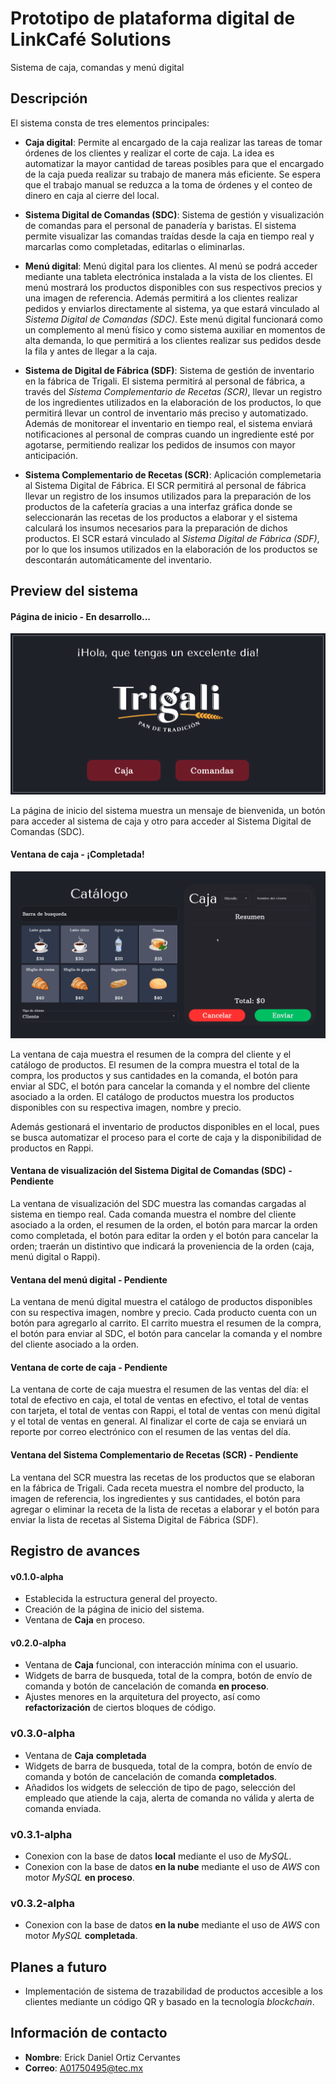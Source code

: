 
# Prototipo de plataforma digital de LinkCafé Solutions

Sistema de caja, comandas y menú digital

## Descripción

El sistema consta de tres elementos principales:
  - **Caja digital**: Permite al encargado de la caja realizar las tareas de tomar órdenes de los clientes y realizar el corte de caja. La idea es automatizar la mayor cantidad de tareas posibles para que el encargado de la caja pueda realizar su trabajo de manera más eficiente. Se espera que el trabajo manual se reduzca a la toma de órdenes y el conteo de dinero en caja al cierre del local.

  - **Sistema Digital de Comandas (SDC)**: Sistema de gestión y visualización de comandas para el personal de panadería y baristas. El sistema permite visualizar las comandas traídas desde la caja en tiempo real y marcarlas como completadas, editarlas o eliminarlas.

  - **Menú digital**: Menú digital para los clientes. Al menú se podrá acceder mediante una tableta electrónica instalada a la vista de los clientes. El menú mostrará los productos disponibles con sus respectivos precios y una imagen de referencia. Además permitirá a los clientes realizar pedidos y enviarlos directamente al sistema, ya que estará vinculado al _Sistema Digital de Comandas (SDC)_. Este menú digital funcionará como un complemento al menú físico y como sistema auxiliar en momentos de alta demanda, lo que permitirá a los clientes realizar sus pedidos desde la fila y antes de llegar a la caja.

  - **Sistema de Digital de Fábrica (SDF)**: Sistema de gestión de inventario en la fábrica de Trigali. El sistema permitirá al personal de fábrica, a través del _Sistema Complementario de Recetas (SCR)_, llevar un registro de los ingredientes utilizados en la elaboración de los productos, lo que permitirá llevar un control de inventario más preciso y automatizado. Además de monitorear el inventario en tiempo real, el sistema enviará notificaciones al personal de compras cuando un ingrediente esté por agotarse, permitiendo realizar los pedidos de insumos con mayor anticipación.

  - **Sistema Complementario de Recetas (SCR)**: Aplicación complemetaria al Sistema Digital de Fábrica. El SCR permitirá al personal de fábrica llevar un registro de los insumos utilizados para la preparación de los productos de la cafetería gracias a una interfaz gráfica donde se seleccionarán las recetas de los productos a elaborar y el sistema calculará los insumos necesarios para la preparación de dichos productos. El SCR estará vinculado al _Sistema Digital de Fábrica (SDF)_, por lo que los insumos utilizados en la elaboración de los productos se descontarán automáticamente del inventario.

## Preview del sistema

#### Página de inicio - En desarrollo...

![Preview del sistema](/assets/previews/preview_inicio.png "Preview del sistema")

La página de inicio del sistema muestra un mensaje de bienvenida, un botón para acceder al sistema de caja y otro para acceder al Sistema Digital de Comandas (SDC).

#### Ventana de caja - ¡Completada!

![Preview del sistema](/assets/previews/preview_caja_v_0_3_0-alpha_final.gif "Preview del sistema")

La ventana de caja muestra el resumen de la compra del cliente y el catálogo de productos. El resumen de la compra muestra el total de la compra, los productos y sus cantidades en la comanda, el botón para enviar al SDC, el botón para cancelar la comanda y el nombre del cliente asociado a la orden. El catálogo de productos muestra los productos disponibles con su respectiva imagen, nombre y precio.

Además gestionará el inventario de productos disponibles en el local, pues se busca automatizar el proceso para el corte de caja y la disponibilidad de productos en Rappi.

#### Ventana de visualización del Sistema Digital de Comandas (SDC) - Pendiente

La ventana de visualización del SDC muestra las comandas cargadas al sistema en tiempo real. Cada comanda muestra el nombre del cliente asociado a la orden, el resumen de la orden, el botón para marcar la orden como completada, el botón para editar la orden y el botón para cancelar la orden; traerán un distintivo que indicará la proveniencia de la orden (caja, menú digital o Rappi).

#### Ventana del menú digital - Pendiente

La ventana de menú digital muestra el catálogo de productos disponibles con su respectiva imagen, nombre y precio. Cada producto cuenta con un botón para agregarlo al carrito. El carrito muestra el resumen de la compra, el botón para enviar al SDC, el botón para cancelar la comanda y el nombre del cliente asociado a la orden.

#### Ventana de corte de caja - Pendiente

La ventana de corte de caja muestra el resumen de las ventas del día: el total de efectivo en caja, el total de ventas en efectivo, el total de ventas con tarjeta, el total de ventas con Rappi, el total de ventas con menú digital y el total de ventas en general. Al finalizar el corte de caja se enviará un reporte por correo electrónico con el resumen de las ventas del día.

#### Ventana del Sistema Complementario de Recetas (SCR) - Pendiente

La ventana del SCR muestra las recetas de los productos que se elaboran en la fábrica de Trigali. Cada receta muestra el nombre del producto, la imagen de referencia, los ingredientes y sus cantidades, el botón para agregar o eliminar la receta de la lista de recetas a elaborar y el botón para enviar la lista de recetas al Sistema Digital de Fábrica (SDF).

## Registro de avances

#### v0.1.0-alpha

  - Establecida la estructura general del proyecto.
  - Creación de la página de inicio del sistema.
  - Ventana de **Caja** en proceso.

#### v0.2.0-alpha

  - Ventana de **Caja** funcional, con interacción mínima con el usuario.
  - Widgets de barra de busqueda, total de la compra, botón de envío de comanda y botón de cancelación de comanda **en proceso**.
  - Ajustes menores en la arquitetura del proyecto, así como __refactorización__ de ciertos bloques de código.

### v0.3.0-alpha

  - Ventana de **Caja** **completada**
  - Widgets de barra de busqueda, total de la compra, botón de envío de comanda y botón de cancelación de comanda **completados**.
  - Añadidos los widgets de selección de tipo de pago, selección del empleado que atiende la caja, alerta de comanda no válida y alerta de comanda enviada.

### v0.3.1-alpha

  - Conexion con la base de datos **local** mediante el uso de _MySQL_.
  - Conexion con la base de datos **en la nube** mediante el uso de _AWS_ con motor _MySQL_ **en proceso**.

### v0.3.2-alpha

  - Conexion con la base de datos **en la nube** mediante el uso de _AWS_ con motor _MySQL_ **completada**.

## Planes a futuro

  - Implementación de sistema de trazabilidad de productos accesible a los clientes mediante un código QR y basado en la tecnología _blockchain_.

## Información de contacto

- **Nombre**: Erick Daniel Ortiz Cervantes
- **Correo**: A01750495@tec.mx
